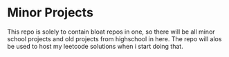 # Minor Projects
This repo is solely to contain bloat repos in one, so there will be all minor school projects and old projects from highschool in here. The repo will alos be used to host my leetcode solutions when i start doing that.
